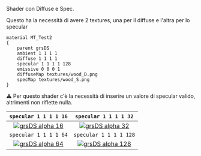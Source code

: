 Shader con Diffuse e Spec.

Questo ha la necessità di avere 2 textures, una per il diffuse e l'altra per lo specular
```
material MT_Test2
{
	parent grsDS
	ambient 1 1 1 1
	diffuse 1 1 1 1
	specular 1 1 1 1 128
    emissive 0 0 0 1
    diffuseMap textures/wood_D.png
    specMap textures/wood_S.png    
}
```
:warning: Per questo shader c'è la necessità di inserire un valore di specular valido, altrimenti non riflette nulla.


|`specular 1 1 1 1 16`                                              |`specular 1 1 1 1 32`                                                 |
|:-----------------------------------------------------------------:|:--------------------------------------------------------------------:|
|[![grsDS alpha 16](img/grsDS_alpha_16.jpg)](img/grsDS_alpha_16.png)|[![grsDS alpha 32](img/grsDS_alpha_32.jpg)](img/grsDS_alpha_32.png)   |
|`specular 1 1 1 1 64`                                              |`specular 1 1 1 1 128`                                                |
|[![grsDS alpha 64](img/grsDS_alpha_64.jpg)](img/grsDS_alpha_64.png)|[![grsDS alpha 128](img/grsDS_alpha_128.jpg)](img/grsDS_alpha_128.png)|